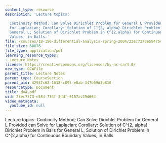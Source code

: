 ```yaml
---
content_type: resource
description: 'Lecture topics:

  Continuity Method; Can Solve Dirichlet Problem for General L Provided can Solve
  for Laplacian; Corollary: Solution of C^{2, alpha} Dirichlet Problem in Balls for
  General L; Solution of Dirichlet Problem in C^{2,alpha} for Continuous Boundary
  Values, in Balls.'
file: /courses/18-156-differential-analysis-spring-2004/23ec7373e584754f3ddf0157ac29d664_da4.pdf
file_size: 68876
file_type: application/pdf
learning_resource_types:
- Lecture Notes
license: https://creativecommons.org/licenses/by-nc-sa/4.0/
ocw_type: OCWFile
parent_title: Lecture Notes
parent_type: CourseSection
parent_uid: 42937c63-1618-c895-e0ab-347b09d3b810
resourcetype: Document
title: da4.pdf
uid: 23ec7373-e584-754f-3ddf-0157ac29d664
video_metadata:
  youtube_id: null
---
```

Lecture topics:
Continuity Method; Can Solve Dirichlet Problem for General L Provided can Solve for Laplacian; Corollary: Solution of C^{2, alpha} Dirichlet Problem in Balls for General L; Solution of Dirichlet Problem in C^{2,alpha} for Continuous Boundary Values, in Balls.